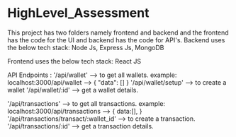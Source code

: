 # HighLevel_Assessment

This project has two folders namely frontend and backend and the frontend has the code for the UI and backend has the code for API's.
Backend uses the below tech stack:
Node Js, Express Js, MongoDB

Frontend uses the below tech stack:
React JS



API Endpoints :
'/api/wallet' --> to get all wallets.
example:
localhost:3000/api/wallet  --> {
    "data": []
}
'/api/wallet/setup' --> to create a wallet
'/api/wallet/:id' --> get a wallet details.



'/api/transactions' --> to get all transactions.
example:
localhost:3000/api/transactions --> {
  data:[],
}
'/api/transactions/transact/:wallet_id' --> to create a transaction.
'/api/transactions/:id' --> get a transaction details.
